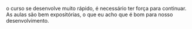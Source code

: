 o curso se desenvolve muito rápido, é necessário ter força para continuar. As aulas são bem expositórias, o que eu acho que é bom para nosso desenvolvimento. 